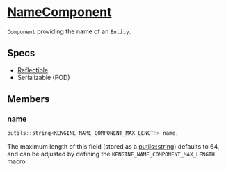# [NameComponent](NameComponent.hpp)

`Component` providing the name of an `Entity`.

## Specs

* [Reflectible](https://github.com/phisko/putils/blob/master/reflection.md)
* Serializable (POD)

## Members

### name

```cpp
putils::string<KENGINE_NAME_COMPONENT_MAX_LENGTH> name;
```

The maximum length of this field (stored as a [putils::string](https://github.com/phisko/putils/blob/master/string.hpp)) defaults to 64, and can be adjusted by defining the `KENGINE_NAME_COMPONENT_MAX_LENGTH` macro.